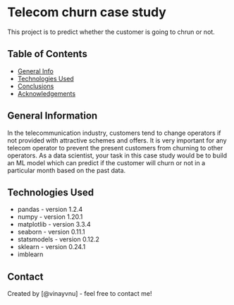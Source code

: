 # Telecom churn case study

This project is to predict whether the customer is going to chrun or not.

## Table of Contents

- [General Info](#general-information)
- [Technologies Used](#technologies-used)
- [Conclusions](#conclusions)
- [Acknowledgements](#acknowledgements)

## General Information
In the telecommunication industry, customers tend to change operators if not provided with attractive schemes and offers. It is very important for any telecom operator to prevent the present customers from churning to other operators. As a data scientist, your task in this case study would be to build an ML model which can predict if the customer will churn or not in a particular month based on the past data.

## Technologies Used

- pandas - version 1.2.4
- numpy - version 1.20.1
- matplotlib - version 3.3.4
- seaborn - version 0.11.1
- statsmodels - version 0.12.2
- sklearn - version 0.24.1
- imblearn

## Contact

Created by [@vinayvnu] - feel free to contact me!
